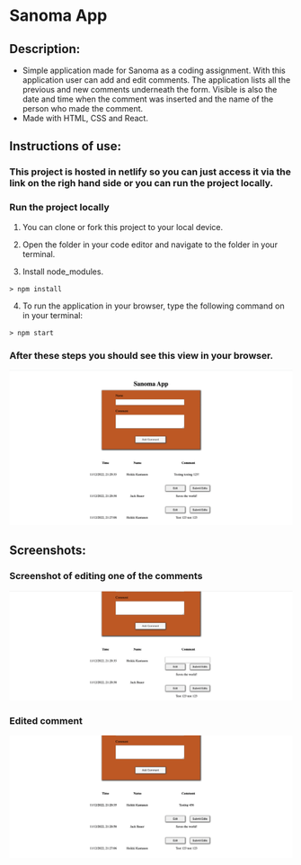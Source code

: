 # Sanoma App

## Description:

- Simple application made for Sanoma as a coding assignment. With this application user can add and edit comments. The application lists all the previous and new comments underneath the form. Visible is also the date and time when the comment was inserted and the name of the person who made the comment.
- Made with HTML, CSS and React.

## Instructions of use:

### This project is hosted in netlify so you can just access it via the link on the righ hand side or you can run the project locally.

### Run the project locally

1. You can clone or fork this project to your local device.

2. Open the folder in your code editor and navigate to the folder in your terminal.

3. Install node_modules.

```shell
> npm install
```

4. To run the application in your browser, type the following command on in your terminal:

```shell
> npm start
```

### After these steps you should see this view in your browser.

![Screenshot of the front page](Screenshot_home.png)

## Screenshots:

### Screenshot of editing one of the comments

![Screenshot of comment when editing](Screenshot_edit.png)

### Edited comment

![Screenshot of the edited comment](Screenshot_edited.png)
